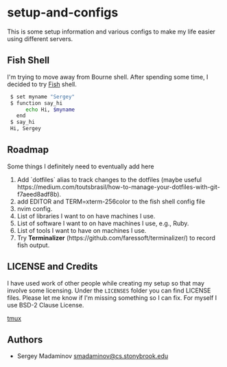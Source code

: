 # setup-and-configs
This is some setup information and various configs to make my life easier using different servers.

Fish Shell
-------

I'm trying to move away from Bourne shell. After spending some time, I decided to try [Fish](https://fishshell.com/) shell.

```bash
 $ set myname "Sergey"
 $ function say_hi
      echo Hi, $myname
   end
 $ say_hi
 Hi, Sergey
```

Roadmap
-------

Some things I definitely need to eventually add here

<ol>
<li>Add `dotfiles` alias to track changes to the dotfiles (maybe useful https://medium.com/toutsbrasil/how-to-manage-your-dotfiles-with-git-f7aeed8adf8b).</li>
<li>add EDITOR and TERM=xterm-256color to the fish shell config file</li>
<li>nvim config.</li>
<li>List of libraries I want to on have machines I use.</li>
<li>List of software I want to on have machines I use, e.g., Ruby.</li>
<li>List of tools I want to have on machines I use.</li>
<li>Try <b>Terminalizer</b> (https://github.com/faressoft/terminalizer/) to record fish output.</li>
</ol>

LICENSE and Credits
-------
I have used work of other people while creating my setup so that may involve some licensing. Under the `LICENSES` folder you can find LICENSE files. Please let me know if I'm missing something so I can fix. For myself I use BSD-2 Clause License.

[tmux](https://github.com/gpakosz/.tmux)

Authors
-------
- Sergey Madaminov <smadaminov@cs.stonybrook.edu>
